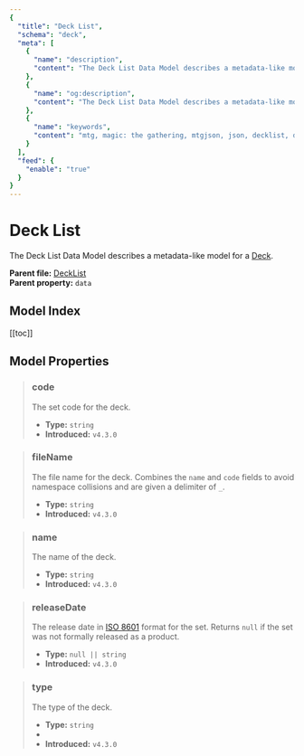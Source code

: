 ```yaml
---
{
  "title": "Deck List",
  "schema": "deck",
  "meta": [
    {
      "name": "description",
      "content": "The Deck List Data Model describes a metadata-like model for a Deck.",
    },
    {
      "name": "og:description",
      "content": "The Deck List Data Model describes a metadata-like model for a Deck.",
    },
    {
      "name": "keywords",
      "content": "mtg, magic: the gathering, mtgjson, json, decklist, deck list",
    }
  ],
  "feed": {
    "enable": "true"
  }
}
---
```


# Deck List

The Deck List Data Model describes a metadata-like model for a [Deck](/data-models/deck/).

**Parent file:** [DeckList](/downloads/all-files/#decklist)  
**Parent property:** `data`

## Model Index

<PropertyToggler/>

[[toc]]

## Model Properties

> ### code
> The set code for the deck.
>
> - **Type:** `string`
> - **Introduced:** `v4.3.0`

> ### fileName
> The file name for the deck. Combines the `name` and `code` fields to avoid namespace collisions and are given a delimiter of `_`.
>
> - **Type:** `string`  
> - **Introduced:** `v4.3.0`  

> ### name
> The name of the deck.
>
> - **Type:** `string`
> - **Introduced:** `v4.3.0`

> ### releaseDate
> The release date in [ISO 8601](https://www.iso.org/iso-8601-date-and-time-format.html) format for the set. Returns `null` if the set was not formally released as a product.
>
> - **Type:** `null || string`
> - **Introduced:** `v4.3.0`

> ### type
> The type of the deck.
>
> - **Type:** `string`
> - <ExampleField type='type'/>
> - **Introduced:** `v4.3.0`
